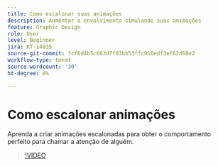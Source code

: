 ```yaml
---
title: Como escalonar suas animações
description: Aumentar o envolvimento simulando suas animações
feature: Graphic Design
role: User
level: Beginner
jira: KT-14835
source-git-commit: fcf6d4b5c663d7f03bb53ffc910edf3ef62d68e2
workflow-type: tm+mt
source-wordcount: '30'
ht-degree: 0%

---
```


# Como escalonar animações

Aprenda a criar animações escalonadas para obter o comportamento perfeito para chamar a atenção de alguém.

>[!VIDEO](https://video.tv.adobe.com/v/3426981?quality=12&learn=on&hidetitle=true)
